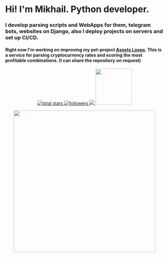 # Hi! I'm Mikhail. Python developer.

### I develop parsing scripts and WebApps for them, telegram bots, websites on Django, also I deploy projects on servers and set up CI/CD.

#### Right now I'm working on improving my pet-project <a href="https://assetsloop.com/">Assets Loops</a>. This is a service for parsing cryptocurrency rates and scoring the most profitable combinations. (I can share the repository on request)

<p align='center'>
    <a href='https://github.com/mrhrifat?tab=repositories&sort=stargazers'>
        <img alt='total stars' title='Total stars on GitHub' src='https://custom-icon-badges.herokuapp.com/badge/dynamic/json?logo=star&color=55960c&labelColor=488207&label=Stars&style=for-the-badge&query=%24.stars&url=https://api.github-star-counter.workers.dev/user/Nezhinskiy'/>
    </a>
    <a href='https://github.com/Nezhinskiy?tab=followers'>
        <img alt='followers' title='Follow Me on GitHub' src='https://custom-icon-badges.herokuapp.com/github/followers/Nezhinskiy?color=236ad3&labelColor=1155ba&style=for-the-badge&logo=person-add&label=Follow&logoColor=white'/>
    </a>
    <a href='https://www.linkedin.com/in/mikhail-nezhinsky' target='_blank'>
        <img src='https://img.shields.io/badge/linkedin%20-%230077B5.svg?&style=for-the-badge&logo=linkedin&logoColor=white'/>
    </a>
    <img src='https://visitor-badge.glitch.me/badge?page_id=Nezhinskiy' width='115'>
</p>

<p align = 'center'>
    <img src='https://github-readme-stats-git-masterrstaa-rickstaa.vercel.app/api?username=Nezhinskiy&count_private=true&include_all_commits=true&show_icons=true&theme=transparent' width='450'/>
</p>
